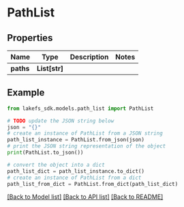 # PathList


## Properties

Name | Type | Description | Notes
------------ | ------------- | ------------- | -------------
**paths** | **List[str]** |  | 

## Example

```python
from lakefs_sdk.models.path_list import PathList

# TODO update the JSON string below
json = "{}"
# create an instance of PathList from a JSON string
path_list_instance = PathList.from_json(json)
# print the JSON string representation of the object
print(PathList.to_json())

# convert the object into a dict
path_list_dict = path_list_instance.to_dict()
# create an instance of PathList from a dict
path_list_from_dict = PathList.from_dict(path_list_dict)
```
[[Back to Model list]](../README.md#documentation-for-models) [[Back to API list]](../README.md#documentation-for-api-endpoints) [[Back to README]](../README.md)


